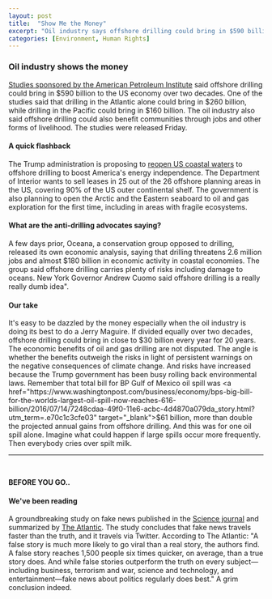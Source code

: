 ```yaml
---
layout: post
title:  "Show Me the Money"
excerpt: "Oil industry says offshore drilling could bring in $590 billion to the US economy in two decades. On our reading list is a groundbreaking study on fake news and how much faster it travels than real news."
categories: [Environment, Human Rights]
---
```


### Oil industry shows the money

<a href="http://thehill.com/policy/energy-environment/377618-oil-industry-trumps-offshore-drilling-plan-could-contribute-590b-to" target="_blank">Studies sponsored by the American Petroleum Institute</a> said offshore drilling could bring in $590 billion to the US economy over two decades. One of the studies said that drilling in the Atlantic alone could bring in $260 billion, while drilling in the Pacific could bring in $160 billion. The oil industry also said offshore drilling could also benefit communities through jobs and other forms of livelihood. The studies were released Friday.

#### A quick flashback

The Trump administration is proposing to <a href="https://www.sustainabilitymatters.info/environment/2018/01/04/offshore-drilling.html" target="_blank">reopen US coastal waters</a> to offshore drilling to boost America's energy independence. The Department of Interior wants to sell leases in 25 out of the 26 offshore planning areas in the US, covering 90% of the US outer continental shelf. The government is also planning to open the Arctic and the Eastern seaboard to oil and gas exploration for the first time, including in areas with fragile ecosystems.

#### What are the anti-drilling advocates saying?

A few days prior, Oceana, a conservation group opposed to drilling, released its own economic analysis, saying that drilling threatens 2.6 million jobs and almost $180 billion in economic activity in coastal economies. The group said offshore drilling carries plenty of risks including damage to oceans. New York Governor Andrew Cuomo said offshore drilling is a really really dumb idea".

#### Our take

It's easy to be dazzled by the money especially when the oil industry is doing its best to do a Jerry Maguire. If divided equally over two decades, offshore drilling could bring in close to $30 billion every year for 20 years. The economic benefits of oil and gas drilling are not disputed. The angle is whether the benefits outweigh the risks in light of persistent warnings on the negative consequences of climate change. And risks have increased because the Trump government has been busy rolling back environmental laws. Remember that total bill for BP Gulf of Mexico oil spill was <a href="https://www.washingtonpost.com/business/economy/bps-big-bill-for-the-worlds-largest-oil-spill-now-reaches-616-billion/2016/07/14/7248cdaa-49f0-11e6-acbc-4d4870a079da_story.html?utm_term=.e70c1c3cfe03" target="_blank">$61 billion</a>, more than double the projected annual gains from offshore drilling. And this was for one oil spill alone. Imagine what could happen if large spills occur more frequently. Then everybody cries over spilt milk.

* * *
<br />

**BEFORE YOU GO..**

#### **We've been reading**

A groundbreaking study on fake news published in the <a href="http://science.sciencemag.org/content/359/6380/1146.full" target="_blank">Science journal</a> and summarized by <a href="https://www.theatlantic.com/technology/archive/2018/03/largest-study-ever-fake-news-mit-twitter/555104/" target="_blank">The Atlantic</a>. The study concludes that fake news travels faster than the truth, and it travels via Twitter. According to The Atlantic: "A false story is much more likely to go viral than a real story, the authors find. A false story reaches 1,500 people six times quicker, on average, than a true story does. And while false stories outperform the truth on every subject—including business, terrorism and war, science and technology, and entertainment—fake news about politics regularly does best." A grim conclusion indeed.
